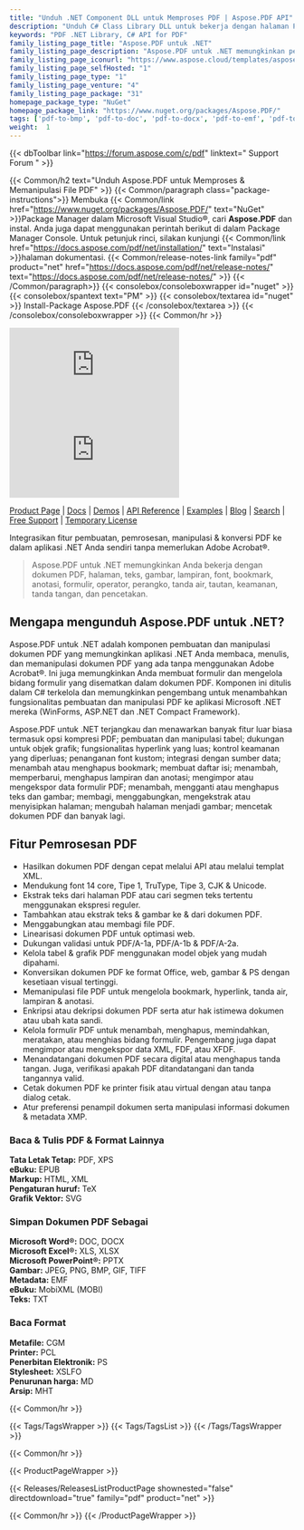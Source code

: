 ```yaml
---
title: "Unduh .NET Component DLL untuk Memproses PDF | Aspose.PDF API"
description: "Unduh C# Class Library DLL untuk bekerja dengan halaman PDF, gambar, lampiran, font, bookmark, anotasi, formulir, tanda air, keamanan & pencetakan melalui .NET API."
keywords: "PDF .NET Library, C# API for PDF"
family_listing_page_title: "Aspose.PDF untuk .NET"
family_listing_page_description: "Aspose.PDF untuk .NET memungkinkan pengembang untuk menyematkan kemampuan pembuatan, manipulasi & konversi dokumen PDF dalam aplikasi .NET mereka. Ini mendukung bekerja dengan banyak format file populer termasuk PDF, XFA, TXT, HTML, PCL, XML, XPS, EPUB, TEX dan format file gambar."
family_listing_page_iconurl: "https://www.aspose.cloud/templates/aspose/App_Themes/V3/images/pdf/272x272/aspose_pdf-for-net-min.png"
family_listing_page_selfHosted: "1"
family_listing_page_type: "1"
family_listing_page_venture: "4"
family_listing_page_package: "31"
homepage_package_type: "NuGet"
homepage_package_link: "https://www.nuget.org/packages/Aspose.PDF/"
tags: ['pdf-to-bmp', 'pdf-to-doc', 'pdf-to-docx', 'pdf-to-emf', 'pdf-to-epub', 'pdf-to-excel', 'pdf-to-html', 'pdf-to-jpg', 'pdf-to-latex', 'pdf-to-pdfa', 'pdf-to-png', 'pdf-to-pptx', 'pdf-to-svg', 'pdf-to-text', 'pdf-to-text', 'pdf-to-tiff', 'pdf-to-xls', 'pdf-to-xlsx', 'pdf-to-xps', 'pdfa-to-pdf', 'xml-to-pdf', 'xps-to-pdf']
weight:  1
---
```


{{< dbToolbar link="https://forum.aspose.com/c/pdf" linktext=" Support Forum " >}}

{{< Common/h2 text="Unduh Aspose.PDF untuk Memproses & Memanipulasi File PDF"  >}}
{{< Common/paragraph class="package-instructions">}}
Membuka
{{< Common/link href="https://www.nuget.org/packages/Aspose.PDF/" text="NuGet"  >}}Package Manager dalam Microsoft Visual Studio®, cari <b>Aspose.PDF</b> dan instal. Anda juga dapat menggunakan perintah berikut di dalam Package Manager Console. Untuk petunjuk rinci, silakan kunjungi
{{< Common/link href="https://docs.aspose.com/pdf/net/installation/" text="Instalasi"  >}}halaman dokumentasi.
{{< Common/release-notes-link family="pdf" product="net" href="https://docs.aspose.com/pdf/net/release-notes/" text="https://docs.aspose.com/pdf/net/release-notes/"  >}}
{{< /Common/paragraph>}}
{{< consolebox/consoleboxwrapper id="nuget" >}}
       {{< consolebox/spantext text="PM" >}}
       {{< consolebox/textarea id="nuget" >}} Install-Package Aspose.PDF {{< /consolebox/textarea >}}
{{< /consolebox/consoleboxwrapper >}}
{{< Common/hr >}}

![Nuget](https://img.shields.io/nuget/v/Aspose.Pdf) ![Nuget](https://img.shields.io/nuget/dt/Aspose.Pdf?label=nuget%20downloads)

[Product Page](https://products.aspose.com/pdf/net/) | [Docs](https://docs.aspose.com/pdf/net/) | [Demos](https://products.aspose.app/pdf/family) | [API Reference](https://reference.aspose.com/pdf/net) | [Examples](https://github.com/aspose-pdf/Aspose.PDF-for-.NET/tree/master/Examples) | [Blog](https://blog.aspose.com/category/pdf/) | [Search](https://search.aspose.com/) | [Free Support](https://forum.aspose.com/c/pdf) | [Temporary License](https://purchase.aspose.com/temporary-license)

Integrasikan fitur pembuatan, pemrosesan, manipulasi & konversi PDF ke dalam aplikasi .NET Anda sendiri tanpa memerlukan Adobe Acrobat®.

> Aspose.PDF untuk .NET memungkinkan Anda bekerja dengan dokumen PDF, halaman, teks, gambar, lampiran, font, bookmark, anotasi, formulir, operator, perangko, tanda air, tautan, keamanan, tanda tangan, dan pencetakan.

## Mengapa mengunduh Aspose.PDF untuk .NET?

Aspose.PDF untuk .NET adalah komponen pembuatan dan manipulasi dokumen PDF yang memungkinkan aplikasi .NET Anda membaca, menulis, dan memanipulasi dokumen PDF yang ada tanpa menggunakan Adobe Acrobat®. Ini juga memungkinkan Anda membuat formulir dan mengelola bidang formulir yang disematkan dalam dokumen PDF. Komponen ini ditulis dalam C# terkelola dan memungkinkan pengembang untuk menambahkan fungsionalitas pembuatan dan manipulasi PDF ke aplikasi Microsoft .NET mereka (WinForms, ASP.NET dan .NET Compact Framework).

Aspose.PDF untuk .NET terjangkau dan menawarkan banyak fitur luar biasa termasuk opsi kompresi PDF; pembuatan dan manipulasi tabel; dukungan untuk objek grafik; fungsionalitas hyperlink yang luas; kontrol keamanan yang diperluas; penanganan font kustom; integrasi dengan sumber data; menambah atau menghapus bookmark; membuat daftar isi; menambah, memperbarui, menghapus lampiran dan anotasi; mengimpor atau mengekspor data formulir PDF; menambah, mengganti atau menghapus teks dan gambar; membagi, menggabungkan, mengekstrak atau menyisipkan halaman; mengubah halaman menjadi gambar; mencetak dokumen PDF dan banyak lagi.

## Fitur Pemrosesan PDF

- Hasilkan dokumen PDF dengan cepat melalui API atau melalui templat XML.
- Mendukung font 14 core, Tipe 1, TruType, Tipe 3, CJK & Unicode.
- Ekstrak teks dari halaman PDF atau cari segmen teks tertentu menggunakan ekspresi reguler.
- Tambahkan atau ekstrak teks & gambar ke & dari dokumen PDF.
- Menggabungkan atau membagi file PDF.
- Linearisasi dokumen PDF untuk optimasi web.
- Dukungan validasi untuk PDF/A-1a, PDF/A-1b & PDF/A-2a.
- Kelola tabel & grafik PDF menggunakan model objek yang mudah dipahami.
- Konversikan dokumen PDF ke format Office, web, gambar & PS dengan kesetiaan visual tertinggi.
- Memanipulasi file PDF untuk mengelola bookmark, hyperlink, tanda air, lampiran & anotasi.
- Enkripsi atau dekripsi dokumen PDF serta atur hak istimewa dokumen atau ubah kata sandi.
- Kelola formulir PDF untuk menambah, menghapus, memindahkan, meratakan, atau menghias bidang formulir. Pengembang juga dapat mengimpor atau mengekspor data XML, FDF, atau XFDF.
- Menandatangani dokumen PDF secara digital atau menghapus tanda tangan. Juga, verifikasi apakah PDF ditandatangani dan tanda tangannya valid.
- Cetak dokumen PDF ke printer fisik atau virtual dengan atau tanpa dialog cetak.
- Atur preferensi penampil dokumen serta manipulasi informasi dokumen & metadata XMP.

### Baca & Tulis PDF & Format Lainnya

**Tata Letak Tetap:** PDF, XPS\
**eBuku:** EPUB\
**Markup:** HTML, XML\
**Pengaturan huruf:** TeX\
**Grafik Vektor:** SVG

### Simpan Dokumen PDF Sebagai

**Microsoft Word®:** DOC, DOCX\
**Microsoft Excel®:** XLS, XLSX\
**Microsoft PowerPoint®:** PPTX\
**Gambar:** JPEG, PNG, BMP, GIF, TIFF\
**Metadata:** EMF\
**eBuku:** MobiXML (MOBI)\
**Teks:** TXT

### Baca Format

**Metafile:** CGM\
**Printer:** PCL\
**Penerbitan Elektronik:** PS\
**Stylesheet:** XSLFO\
**Penurunan harga:** MD\
**Arsip:** MHT

{{< Common/hr >}}

{{< Tags/TagsWrapper >}}
 {{< Tags/TagsList >}}
{{< /Tags/TagsWrapper >}}

{{< Common/hr >}}

{{< ProductPageWrapper >}}
<!-- ReleasesListProductPage-->
   {{< Releases/ReleasesListProductPage shownested="false"  directdownload="true" family="pdf" product="net" >}}
<!-- /ReleasesListProductPage-->
{{< Common/hr >}}
{{< /ProductPageWrapper >}}

